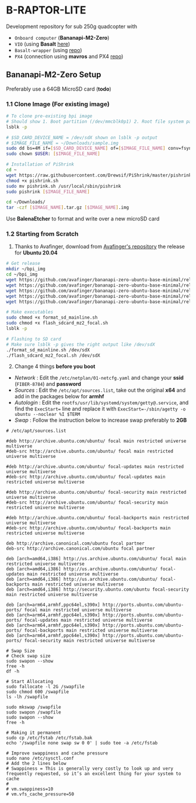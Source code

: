 # B-RAPTOR-LITE
Development repository for sub 250g quadcopter with
- `Onboard computer` (**Bananapi-M2-Zero**)
- `VIO` (using **Basalt** [here](https://github.com/VladyslavUsenko/basalt-mirror))
- `Basalt-wrapper` (using [repo](https://github.com/berndpfrommer/basalt_ros))
- `PX4` (connection using **mavros** and PX4 [repo](https://github.com/PX4/PX4-Autopilot))

## Bananapi-M2-Zero Setup
Preferably use a 64GB MicroSD card (**todo**)

### 1.1 Clone Image (For existing image)
```bash
# To clone pre-existing bpi image
# Should show 1. Boot partition (/dev/mmcblk0p1) 2. Root file system partition (/dev/mmcblk0p2)
lsblk -p 

# $SD_CARD_DEVICE_NAME = /dev/sdX shown on lsblk -p output
# $IMAGE_FILE_NAME = ~/Downloads/sample.img
sudo dd bs=4M if=[$SD_CARD_DEVICE_NAME] of=[$IMAGE_FILE_NAME] conv=fsync
sudo chown $USER: [$IMAGE_FILE_NAME]

# Installation of PiShrink
cd ~
wget https://raw.githubusercontent.com/Drewsif/PiShrink/master/pishrink.sh
chmod +x pishrink.sh
sudo mv pishrink.sh /usr/local/sbin/pishrink
sudo pishrink [$IMAGE_FILE_NAME]

cd ~/Downloads/
tar -czf [$IMAGE_NAME].tar.gz [$IMAGE_NAME].img
```

Use **BalenaEtcher** to format and write over a new microSD card

### 1.2 Starting from Scratch
1. Thanks to Avafinger, download from [Avafinger's repository](https://github.com/avafinger/bananapi-zero-ubuntu-base-minimal/releases/tag/v3.10) the release for **Ubuntu 20.04**
```bash 
# Get release
mkdir ~/bpi_img
cd ~/bpi_img
wget https://github.com/avafinger/bananapi-zero-ubuntu-base-minimal/releases/download/v3.10/bootloader_m2z_v2.bin
wget https://github.com/avafinger/bananapi-zero-ubuntu-base-minimal/releases/download/v3.10/boot_focal.tar.gz
wget https://github.com/avafinger/bananapi-zero-ubuntu-base-minimal/releases/download/v3.10/flash_sdcard_mz2_focal.sh
wget https://github.com/avafinger/bananapi-zero-ubuntu-base-minimal/releases/download/v3.10/format_sd_mainline.sh
wget https://github.com/avafinger/bananapi-zero-ubuntu-base-minimal/releases/download/v3.10/rootfs_focal.tar.gz

# Make executables
sudo chmod +x format_sd_mainline.sh
sudo chmod +x flash_sdcard_mz2_focal.sh
lsblk -p 

# Flashing to SD card
# Make sure lsblk -p gives the right output like /dev/sdX
./format_sd_mainline.sh /dev/sdX
./flash_sdcard_mz2_focal.sh /dev/sdX
```

2. Change 4 things **before you boot**

- *Network* : Edit the `/etc/netplan/01-netcfg.yaml` and change your **ssid** (`FIBER-8784`) and **password**
- *Sources* : Edit the `/etc/apt/sources.list`, take out the original **x64** and add in the packages below for **armhf**
- *Autologin* : Edit the `rootfs/usr/lib/systemd/system/getty@.service`, and find the `ExecStart=` line and replace it with `ExecStart=-/sbin/agetty -o ubuntu --noclear %I $TERM`
- *Swap* : Follow the instruction below to increase swap preferably to **2GB**

```
# /etc/apt/sources.list

#deb http://archive.ubuntu.com/ubuntu/ focal main restricted universe multiverse
#deb-src http://archive.ubuntu.com/ubuntu/ focal main restricted universe multiverse

#deb http://archive.ubuntu.com/ubuntu/ focal-updates main restricted universe multiverse
#deb-src http://archive.ubuntu.com/ubuntu/ focal-updates main restricted universe multiverse

#deb http://archive.ubuntu.com/ubuntu/ focal-security main restricted universe multiverse
#deb-src http://archive.ubuntu.com/ubuntu/ focal-security main restricted universe multiverse

#deb http://archive.ubuntu.com/ubuntu/ focal-backports main restricted universe multiverse
#deb-src http://archive.ubuntu.com/ubuntu/ focal-backports main restricted universe multiverse

deb http://archive.canonical.com/ubuntu focal partner
deb-src http://archive.canonical.com/ubuntu focal partner

deb [arch=amd64,i386] http://us.archive.ubuntu.com/ubuntu/ focal main restricted universe multiverse
deb [arch=amd64,i386] http://us.archive.ubuntu.com/ubuntu/ focal-updates main restricted universe multiverse
deb [arch=amd64,i386] http://us.archive.ubuntu.com/ubuntu/ focal-backports main restricted universe multiverse
deb [arch=amd64,i386] http://security.ubuntu.com/ubuntu focal-security main restricted universe multiverse

deb [arch=arm64,armhf,ppc64el,s390x] http://ports.ubuntu.com/ubuntu-ports/ focal main restricted universe multiverse
deb [arch=arm64,armhf,ppc64el,s390x] http://ports.ubuntu.com/ubuntu-ports/ focal-updates main restricted universe multiverse
deb [arch=arm64,armhf,ppc64el,s390x] http://ports.ubuntu.com/ubuntu-ports/ focal-backports main restricted universe multiverse
deb [arch=arm64,armhf,ppc64el,s390x] http://ports.ubuntu.com/ubuntu-ports/ focal-security main restricted universe multiverse
```

```
# Swap Size
# Check swap size
sudo swapon --show
free -h
df -h

# Start Allocating
sudo fallocate -l 2G /swapfile
sudo chmod 600 /swapfile
ls -lh /swapfile

sudo mkswap /swapfile
sudo swapon /swapfile
sudo swapon --show
free -h

# Making it permanent
sudo cp /etc/fstab /etc/fstab.bak
echo '/swapfile none swap sw 0 0' | sudo tee -a /etc/fstab

# Improve swappiness and cache pressure
sudo nano /etc/sysctl.conf
# Add the 2 lines below
# Swappiness = This is generally very costly to look up and very frequently requested, so it’s an excellent thing for your system to cache
# 
# vm.swappiness=10
# vm.vfs_cache_pressure=50
```

